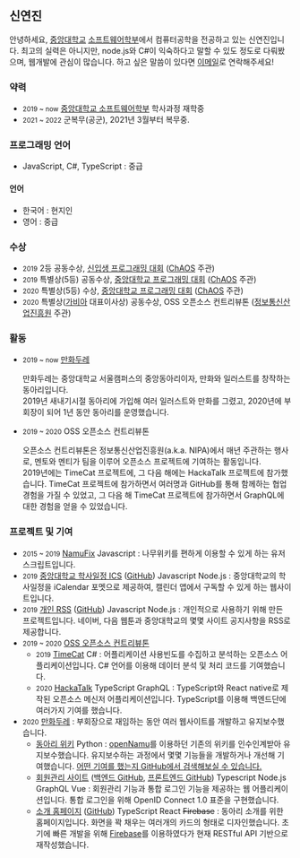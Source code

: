 <p></p>

## 신연진
안녕하세요, [중앙대학교](https://www.cau.ac.kr) [소프트웨어학부](https://cse.cau.ac.kr)에서 컴퓨터공학을 전공하고 있는 신연진입니다. 최고의 실력은 아니지만, node.js와 C#이 익숙하다고 말할 수 있도 정도로 다뤄봤으며, 웹개발에 관심이 많습니다. 하고 싶은 말씀이 있다면 [이메일](mailto:litehell@litehell.info)로 연락해주세요!

### 약력
 - <small>2019 ~ now</small> [중앙대학교 소프트웨어학부](https://cse.cau.ac.kr) 학사과정 재학중
 - <small>2021 ~ 2022</small> 군복무(공군), 2021년 3월부터 복무중.
    
### 프로그래밍 언어
 - JavaScript, C#, TypeScript : 중급
#### 언어
 - 한국어 : 현지인
 - 영어 : 중급

### 수상
 - <small>2019</small> 2등 공동수상, [신입생 프로그래밍 대회](https://www.acmicpc.net/contest/view/401) ([ChAOS](https://cauchaos.github.io) 주관)
 - <small>2019</small> 특별상(5등) 공동수상, [중앙대학교 프로그래밍 대회](https://www.acmicpc.net/contest/view/458) ([ChAOS](https://cauchaos.github.io) 주관)
 - <small>2020</small> 특별상(5등) 수상, [중앙대학교 프로그래밍 대회](https://www.acmicpc.net/contest/view/549) ([ChAOS](https://cauchaos.github.io) 주관)
 - <small>2020</small> 특별상([가비아](https://www.gabia.com) 대표이사상) 공동수상, OSS 오픈소스 컨트리뷰톤 ([정보통신산업진흥원](https://www.nipa.kr) 주관)

### 활동
 - <small>2019 ~ now</small> [만화두레](https://caumd.club)
    <p>만화두레는 중앙대학교 서울캠퍼스의 중앙동아리이자, 만화와 일러스트를 창작하는 동아리입니다.<br>2019년 새내기시절 동아리에 가입해 여러 일러스트와 만화를 그렸고, 2020년에 부회장이 되어 1년 동안 동아리를 운영했습니다.</p>
 - <small>2019 ~ 2020</small> OSS 오픈소스 컨트리뷰톤
    <p>오픈소스 컨트리뷰톤은 정보통신산업진흥원(a.k.a. NIPA)에서 매년 주관하는 행사로, 멘토와 멘티가 팀을 이루어 오픈소스 프로젝트에 기여하는 활동입니다.<br>
    2019년에는 TimeCat 프로젝트에, 그 다음 해에는 HackaTalk 프로젝트에 참가했습니다. TimeCat 프로젝트에 참가하면서 여러명과 GitHub를 통해 함께하는 협업 경험을 가질 수 있었고, 그 다음 해 TimeCat 프로젝트에 참가하면서 GraphQL에 대한 경험을 얻을 수 있었습니다.</p>

### 프로젝트 및 기여
 - <small>2015 ~ 2019</small> [NamuFix](https://github.com/litehell/NamuFix) <span class="tag">Javascript</span> : 나무위키를 편하게 이용할 수 있게 하는 유저스크립트입니다.
 - <small>2019</small> [중앙대학교 학사일정 ICS](https://caucalendar.online/) ([GitHub](https://github.com/LiteHell/caucalendar)) <span class="tag">Javascript</span> <span class="tag">Node.js</span> : 중앙대학교의 학사일정을 iCalendar 포멧으로 제공하여, 캘린더 앱에서 구독할 수 있게 하는 웹사이트입니다.
 - <small>2019</small> [개인 RSS](https://rss.litehell.info/) ([GitHub](https://github.com/LiteHell/personal_rss)) <span class="tag">Javascript</span> <span class="tag">Node.js</span> : 개인적으로 사용하기 위해 만든 프로젝트입니다. 네이버, 다음 웹툰과 중앙대학교의 몇몇 사이트 공지사항을 RSS로 제공합니다.
 - <small>2019 ~ 2020</small> [OSS 오픈소스 컨트리뷰톤](https://www.oss.kr/)
    - <small>2019</small> [TimeCat](https://github.com/iodes/TimeCat) <span class="tag">C#</span> : 어플리케이션 사용빈도를 수집하고 분석하는 오픈소스 어플리케이션입니다. C# 언어를 이용해 데이터 분석 및 처리 코드를 기여했습니다.
    - <small>2020</small> [HackaTalk](https://github.com/dooboolab/HackaTalk) <span class="tag">TypeScript</span> <span class="tag">GraphQL</span> : TypeScript와 React native로 제작된 오픈소스 메신저 어플리케이션입니다. TypeScript를 이용해 백엔드단에 여러가지 기여를 했습니다.
 - <small>2020</small> [만화두레](https://caumd.club/) : 부회장으로 재임하는 동안 여러 웹사이트를 개발하고 유지보수했습니다.
    - [동아리 위키](https://wiki.caumd.club) <span class="tag">Python</span> : [openNamu](https://wiki.caumd.club)를 이용하던 기존의 위키를 인수인계받아 유지보수했습니다. 유지보수하는 과정에서 몇몇 기능들을 개발하거나 개선해 기여했습니다. [어떤 기여를 했는지 GitHub에서 검색해보실 수 있습니다.](https://github.com/2du/openNAMU/pulls?q=is%3Apr+author%3Alitehell)
    - [회원관리 사이트](https://id.caumd.club) ([백엔드 GitHub](https://github.com/manhwadure/manduid-backend), [프론트엔드 GitHub](https://github.com/manhwadure/manduid-frontend)) <span class="tag">Typescript</span> <span class="tag">Node.js</span> <span class="tag">GraphQL</span> <span class="tag">Vue</span> : 회원관리 기능과 통합 로그인 기능을 제공하는 웹 어플리케이션입니다. 통합 로그인을 위해 OpenID Connect 1.0 표준을 구현했습니다.
    - [소개 홈페이지](https://caumd.club) ([GitHub](https://github.com/manhwadure/fullcards)) <span class="tag">TypeScript</span> <span class="tag">React</span> <del><span class="tag">Firebase</span></del> : 동아리 소개를 위한 홈페이지입니다. 화면을 꽉 채우는 여러개의 카드의 형태로 디자인했습니다. 초기에 빠른 개발을 위해 [Firebase](https://firebase.google.com)를 이용하였다가 현재 RESTful API 기반으로 재작성했습니다.